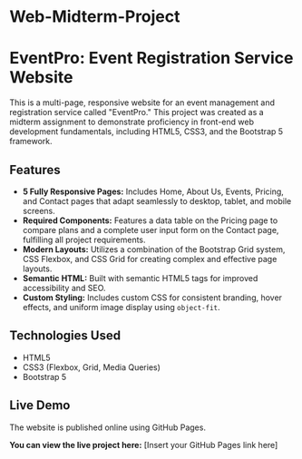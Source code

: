 # Web-Midterm-Project
# EventPro: Event Registration Service Website

This is a multi-page, responsive website for an event management and registration service called "EventPro." This project was created as a midterm assignment to demonstrate proficiency in front-end web development fundamentals, including HTML5, CSS3, and the Bootstrap 5 framework.

## Features

* **5 Fully Responsive Pages:** Includes Home, About Us, Events, Pricing, and Contact pages that adapt seamlessly to desktop, tablet, and mobile screens.
* **Required Components:** Features a data table on the Pricing page to compare plans and a complete user input form on the Contact page, fulfilling all project requirements.
* **Modern Layouts:** Utilizes a combination of the Bootstrap Grid system, CSS Flexbox, and CSS Grid for creating complex and effective page layouts.
* **Semantic HTML:** Built with semantic HTML5 tags for improved accessibility and SEO.
* **Custom Styling:** Includes custom CSS for consistent branding, hover effects, and uniform image display using `object-fit`.

## Technologies Used

* HTML5
* CSS3 (Flexbox, Grid, Media Queries)
* Bootstrap 5

## Live Demo

The website is published online using GitHub Pages.

**You can view the live project here:** [Insert your GitHub Pages link here]

